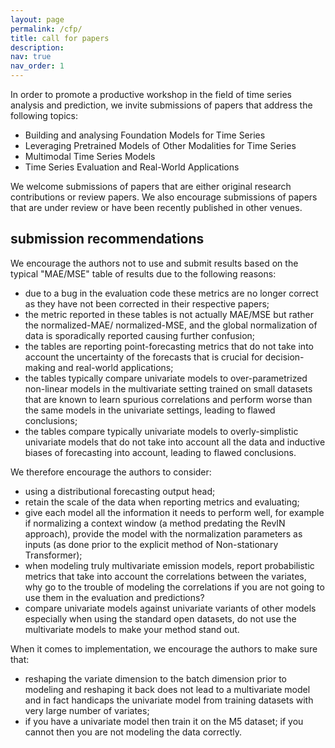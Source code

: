 ```yaml
---
layout: page
permalink: /cfp/
title: call for papers
description:
nav: true
nav_order: 1
---
```


In order to promote a productive workshop in the field of time series analysis and prediction, we invite submissions of papers that address the following topics:

* Building and analysing Foundation Models for Time Series
* Leveraging Pretrained Models of Other Modalities for Time Series
* Multimodal Time Series Models
* Time Series Evaluation and Real-World Applications

We welcome submissions of papers that are either original research contributions or review papers. We also encourage submissions of papers that are under review or have been recently published in other venues.

## submission recommendations

We encourage the authors not to use and submit results based on the typical "MAE/MSE" table of results due to the following reasons:
* due to a bug in the evaluation code these metrics are no longer correct as they have not been corrected in their respective papers;
* the metric reported in these tables is not actually MAE/MSE but rather the normalized-MAE/ normalized-MSE, and the global normalization of data is sporadically reported causing further confusion;
* the tables are reporting point-forecasting metrics that do not take into account the uncertainty of the forecasts that is crucial for decision-making and real-world applications;
* the tables typically compare univariate models to over-parametrized non-linear models in the multivariate setting trained on small datasets that are known to learn spurious correlations and perform worse than the same models in the univariate settings, leading to flawed conclusions;
* the tables compare typically univariate models to overly-simplistic univariate models that do not take into account all the data and inductive biases of forecasting into account, leading to flawed conclusions.

We therefore encourage the authors to consider:
* using a distributional forecasting output head;
* retain the scale of the data when reporting metrics and evaluating;
* give each model all the information it needs to perform well, for example if normalizing a context window (a method predating the RevIN approach), provide the model with the normalization parameters as inputs (as done prior to the explicit method of Non-stationary Transformer);
* when modeling truly multivariate emission models, report probabilistic metrics that take into account the correlations between the variates, why go to the trouble of modeling the correlations if you are not going to use them in the evaluation and predictions? 
* compare univariate models against univariate variants of other models especially when using the standard open datasets, do not use the multivariate models to make your method stand out.

When it comes to implementation, we encourage the authors to make sure that:
* reshaping the variate dimension to the batch dimension prior to modeling and reshaping it back does not lead to a multivariate model and in fact handicaps the univariate model from training datasets with very large number of variates; 
* if you have a univariate model then train it on the M5 dataset; if you cannot then you are not modeling the data correctly.
